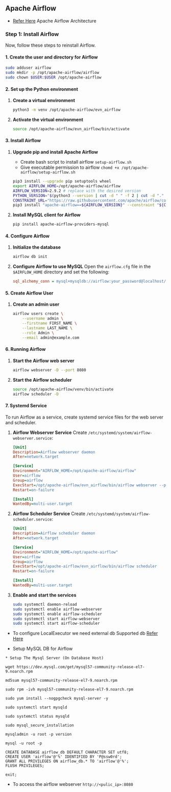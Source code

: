 Apache Airflow
--------------

* [Refer Here](https://airflow.apache.org/docs/apache-airflow/stable/core-concepts/overview.html) Apache Airflow Architecture 



### Step 1: Install Airflow

Now, follow these steps to reinstall Airflow.

#### 1. Create the user and directory for Airflow

```bash
sudo adduser airflow 
sudo mkdir -p /opt/apache-airflow/airflow
sudo chown $USER:$USER /opt/apache-airflow
```

#### 2. Set up the Python environment

1. **Create a virtual environment**
   ```bash
   python3 -m venv /opt/apache-airflow/evn_airflow
   ```

2. **Activate the virtual environment**
   ```bash
   source /opt/apache-airflow/evn_airflow/bin/activate
   ```

#### 3. Install Airflow

1. **Upgrade pip and install Apache Airflow**
   * Create bash script to install airflow `setup-airflow.sh`
   * Give executable permission to airflow `chomd +x /opt/apache-airflow/setup-airflow.sh`

   ```bash
   pip3 install --upgrade pip setuptools wheel
   export AIRFLOW_HOME=/opt/apache-airflow/airflow
   AIRFLOW_VERSION=2.9.2 # replace with the desired version
   PYTHON_VERSION="$(python3 --version | cut -d " " -f 2 | cut -d "." -f 1-2)"
   CONSTRAINT_URL="https://raw.githubusercontent.com/apache/airflow/constraints-${AIRFLOW_VERSION}/constraints-${PYTHON_VERSION}.txt"
   pip3 install "apache-airflow==${AIRFLOW_VERSION}" --constraint "${CONSTRAINT_URL}"
   ```

2. **Install MySQL client for Airflow**
   ```bash
   pip install apache-airflow-providers-mysql
   ```

#### 4. Configure Airflow

1. **Initialize the database**
   ```bash
   airflow db init
   ```

2. **Configure Airflow to use MySQL**
   Open the `airflow.cfg` file in the `$AIRFLOW_HOME` directory and set the following:
   ```ini
   sql_alchemy_conn = mysql+mysqldb://airflow:your_password@localhost/airflow
   ```

#### 5. Create Airflow User

1. **Create an admin user**
   ```bash
   airflow users create \
       --username admin \
       --firstname FIRST_NAME \
       --lastname LAST_NAME \
       --role Admin \
       --email admin@example.com
   ```

#### 6. Running Airflow

1. **Start the Airflow web server**
   ```bash
   airflow webserver -D --port 8080
   ```

2. **Start the Airflow scheduler**
   ```bash
   source /opt/apache-airflow/venv/bin/activate
   airflow scheduler -D 
   ```

#### 7. Systemd Service

To run Airflow as a service, create systemd service files for the web server and scheduler.

1. **Airflow Webserver Service**
   Create `/etc/systemd/system/airflow-webserver.service`:
   ```ini
   [Unit]
   Description=Airflow webserver daemon
   After=network.target
   
   [Service]
   Environment="AIRFLOW_HOME=/opt/apache-airflow/airflow"
   User=airflow
   Group=airflow
   ExecStart=/opt/apache-airflow/evn_airflow/bin/airflow webserver --port 8080
   Restart=on-failure
   
   [Install]
   WantedBy=multi-user.target
   ```

2. **Airflow Scheduler Service**
   Create `/etc/systemd/system/airflow-scheduler.service`:
   ```ini
   [Unit]
   Description=Airflow scheduler daemon
   After=network.target
   
   [Service]
   Environment="AIRFLOW_HOME=/opt/apache-airflow"
   User=airflow
   Group=airflow
   ExecStart=/opt/apache-airflow/evn_airflow/bin/airflow scheduler
   Restart=on-failure
   
   [Install]
   WantedBy=multi-user.target
   ```

3. **Enable and start the services**
   ```bash
   sudo systemctl daemon-reload
   sudo systemctl enable airflow-webserver
   sudo systemctl enable airflow-scheduler
   sudo systemctl start airflow-webserver
   sudo systemctl start airflow-scheduler
   ```



* To configure LocalExecutor we need external db Supported db [Refer Here](https://airflow.apache.org/docs/apache-airflow/2.2.5/howto/set-up-database.html)

* Setup MySQL DB for Airflow 

```
* Setup The Mysql Server (On Database Host)

wget https://dev.mysql.com/get/mysql57-community-release-el7-9.noarch.rpm

md5sum mysql57-community-release-el7-9.noarch.rpm

sudo rpm -ivh mysql57-community-release-el7-9.noarch.rpm

sudo yum install --nogpgcheck mysql-server -y

sudo systemctl start mysqld

sudo systemctl status mysqld

sudo mysql_secure_installation

mysqladmin -u root -p version

mysql -u root -p

CREATE DATABASE airflow_db DEFAULT CHARACTER SET utf8;
CREATE USER 'airflow'@'%' IDENTIFIED BY 'P@ssw0rd';
GRANT ALL PRIVILEGES ON airflow_db.* TO 'airflow'@'%';
FLUSH PRIVILEGES;

exit;
```



* To access the airflow webserver `http://<pulic_ip>:8080`



